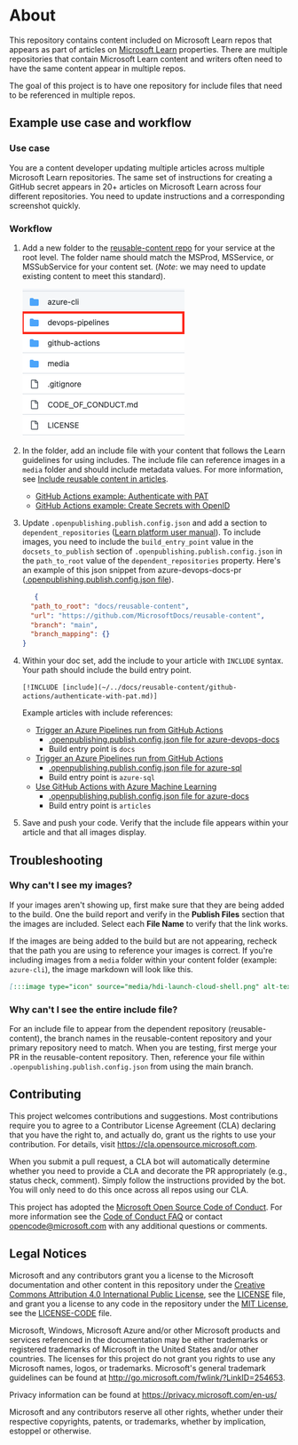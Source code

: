 # About

This repository contains content included on Microsoft Learn repos that appears as part of articles on [Microsoft Learn](https://learn.microsoft.com) properties. There are multiple repositories that contain Microsoft Learn content and writers often need to have the same content appear in multiple repos.

The goal of this project is to have one repository for include files that need to be referenced in multiple repos.

## Example use case and workflow

### Use case

You are a content developer updating multiple articles across multiple Microsoft Learn repositories. The same set of instructions for creating a GitHub secret appears in 20+ articles on Microsoft Learn across four different repositories. 
You need to update instructions and a corresponding screenshot quickly.

### Workflow

1. Add a new folder to the [reusable-content repo](https://github.com/MicrosoftDocs/reusable-content) for your service at the root level. The folder name should match the MSProd, MSService, or MSSubService for your content set. (_Note_: we may need to update existing content to meet this standard).
    
    ![Screenshot of service folders at root level.](media/service-level-folders.png?raw=true "Service folders")

2. In the folder, add an include file with your content that follows the Learn guidelines for using includes. The include file can reference images in a `media` folder and should include metadata values.  For more information, see [Include reusable content in articles](https://review.learn.microsoft.com/en-us/help/platform/includes-best-practices).
    * [GitHub Actions example: Authenticate with PAT](github-actions/authenticate-with-pat.md)
    * [GitHub Actions example: Create Secrets with OpenID](github-actions/create-secrets-with-openid.md)

3. Update `.openpublishing.publish.config.json` and add a section to `dependent_repositories` ([Learn platform user manual](https://review.learn.microsoft.com/en-us/help/platform/includes-best-practices?branch=main#cross-repo-includes)). To include images, you need to include the `build_entry_point` value in the `docsets_to_publish` section of `.openpublishing.publish.config.json` in the `path_to_root` value of the `dependent_repositories` property. Here's an example of this json snippet from azure-devops-docs-pr ([.openpublishing.publish.config.json file](https://github.com/MicrosoftDocs/azure-devops-docs/blob/main/.openpublishing.publish.config.json#L84)).

    ```json
       {
      "path_to_root": "docs/reusable-content",
      "url": "https://github.com/MicrosoftDocs/reusable-content",
      "branch": "main",
      "branch_mapping": {}
    }
    ```

4. Within your doc set, add the include to your article with `INCLUDE` syntax. Your path should include the build entry point.

    ```code
    [!INCLUDE [include](~/../docs/reusable-content/github-actions/authenticate-with-pat.md)]
    ```

    Example articles with include references:
    * [Trigger an Azure Pipelines run from GitHub Actions](https://raw.githubusercontent.com/MicrosoftDocs/azure-devops-docs/main/docs/pipelines/ecosystems/github-actions.md)
        * [.openpublishing.publish.config.json file for azure-devops-docs](https://github.com/MicrosoftDocs/azure-devops-docs/blob/main/.openpublishing.publish.config.json#L84)
        * Build entry point is `docs`
    * [Trigger an Azure Pipelines run from GitHub Actions](https://raw.githubusercontent.com/MicrosoftDocs/sql-docs/live/azure-sql/database/connect-github-actions-sql-db.md)
        * [.openpublishing.publish.config.json file for azure-sql](https://github.com/MicrosoftDocs/sql-docs/blob/live/.openpublishing.publish.config.json#L120)
        * Build entry point is `azure-sql`
    * [Use GitHub Actions with Azure Machine Learning](https://raw.githubusercontent.com/MicrosoftDocs/azure-docs/main/articles/machine-learning/how-to-github-actions-machine-learning.md)
        * [.openpublishing.publish.config.json file for azure-docs](https://github.com/MicrosoftDocs/azure-docs/blob/main/.openpublishing.publish.config.json#L888)
        * Build entry point is `articles`

5. Save and push your code. Verify that the include file appears within your article and that all images display. 

## Troubleshooting

### Why can't I see my images?

If your images aren't showing up, first make sure that they are being added to the build. One the build report and verify in the **Publish Files** section that the images are included. Select each **File Name** to verify that the link works.

If the images are being added to the build but are not appearing, recheck that the path you are using to reference your images is correct. If you're including images from a `media` folder within your content folder (example: `azure-cli`), the image markdown will look like this.

```md
[:::image type="icon" source="media/hdi-launch-cloud-shell.png" alt-text="Launch Azure Cloud Shell" :::](https://shell.azure.com) 
```


### Why can't I see the entire include file?

For an include file to appear from the dependent repository (reusable-content), the branch names in the reusable-content repository and your primary repository need to match. When you are testing, first merge your PR in the reusable-content repository. Then, reference your file within `.openpublishing.publish.config.json` from using the main branch. 

## Contributing

This project welcomes contributions and suggestions.  Most contributions require you to agree to a
Contributor License Agreement (CLA) declaring that you have the right to, and actually do, grant us
the rights to use your contribution. For details, visit https://cla.opensource.microsoft.com.

When you submit a pull request, a CLA bot will automatically determine whether you need to provide
a CLA and decorate the PR appropriately (e.g., status check, comment). Simply follow the instructions
provided by the bot. You will only need to do this once across all repos using our CLA.

This project has adopted the [Microsoft Open Source Code of Conduct](https://opensource.microsoft.com/codeofconduct/).
For more information see the [Code of Conduct FAQ](https://opensource.microsoft.com/codeofconduct/faq/) or
contact [opencode@microsoft.com](mailto:opencode@microsoft.com) with any additional questions or comments.

## Legal Notices

Microsoft and any contributors grant you a license to the Microsoft documentation and other content
in this repository under the [Creative Commons Attribution 4.0 International Public License](https://creativecommons.org/licenses/by/4.0/legalcode),
see the [LICENSE](LICENSE) file, and grant you a license to any code in the repository under the [MIT License](https://opensource.org/licenses/MIT), see the
[LICENSE-CODE](LICENSE-CODE) file.

Microsoft, Windows, Microsoft Azure and/or other Microsoft products and services referenced in the documentation
may be either trademarks or registered trademarks of Microsoft in the United States and/or other countries.
The licenses for this project do not grant you rights to use any Microsoft names, logos, or trademarks.
Microsoft's general trademark guidelines can be found at http://go.microsoft.com/fwlink/?LinkID=254653.

Privacy information can be found at https://privacy.microsoft.com/en-us/

Microsoft and any contributors reserve all other rights, whether under their respective copyrights, patents,
or trademarks, whether by implication, estoppel or otherwise.
